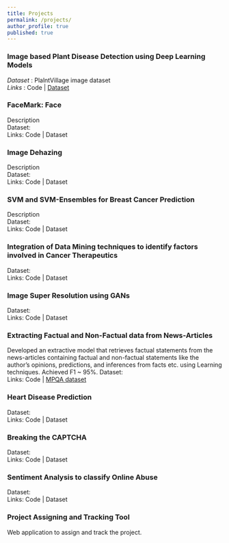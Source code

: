 ```yaml
---
title: Projects
permalink: /projects/
author_profile: true
published: true
---
```

### Image based Plant Disease Detection using Deep Learning Models

_Dataset_ : PlalntVillage image dataset<br>
_Links_ : Code | [Dataset](https://plantvillage.psu.edu/)


### FaceMark: Face

Description<br>
Dataset:<br>
Links: Code | Dataset

### Image Dehazing

Description<br>
Dataset:<br>
Links: Code | Dataset

### SVM and SVM-Ensembles for Breast Cancer Prediction

Description<br>
Dataset:<br>
Links: Code | Dataset

### Integration of Data Mining techniques to identify factors involved in Cancer Therapeutics
Dataset:<br>
Links: Code | Dataset

### Image Super Resolution using GANs
Dataset:<br>
Links: Code | Dataset

### Extracting Factual and Non-Factual data from News-Articles
Developed an extractive model that retrieves factual statements from the news-articles containing factual and non-factual statements like the author’s opinions, predictions, and inferences from facts etc. using Learning techniques. Achieved F1 ~ 95%.
Dataset:<br>
Links: Code | [MPQA dataset](http://mpqa.cs.pitt.edu/)

### Heart Disease Prediction
Dataset:<br>
Links: Code | Dataset

### Breaking the CAPTCHA
Dataset:<br>
Links: Code | Dataset

### Sentiment Analysis to classify Online Abuse
Dataset:<br>
Links: Code | Dataset

### Project Assigning and Tracking Tool
Web application to assign and track the project.
